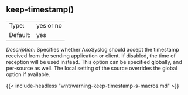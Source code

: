 ---
---
<!-- DISCLAIMER: This file is based on the syslog-ng Open Source Edition documentation https://github.com/balabit/syslog-ng-ose-guides/commit/2f4a52ee61d1ea9ad27cb4f3168b95408fddfdf2 and is used under the terms of The syslog-ng Open Source Edition Documentation License. The file has been modified by Axoflow. -->

## keep-timestamp()

|          |           |
| -------- | --------- |
| Type:    | yes or no |
| Default: | yes       |

*Description:* Specifies whether AxoSyslog should accept the timestamp received from the sending application or client. If disabled, the time of reception will be used instead. This option can be specified globally, and per-source as well. The local setting of the source overrides the global option if available.

{{< include-headless "wnt/warning-keep-timestamp-s-macros.md" >}}

